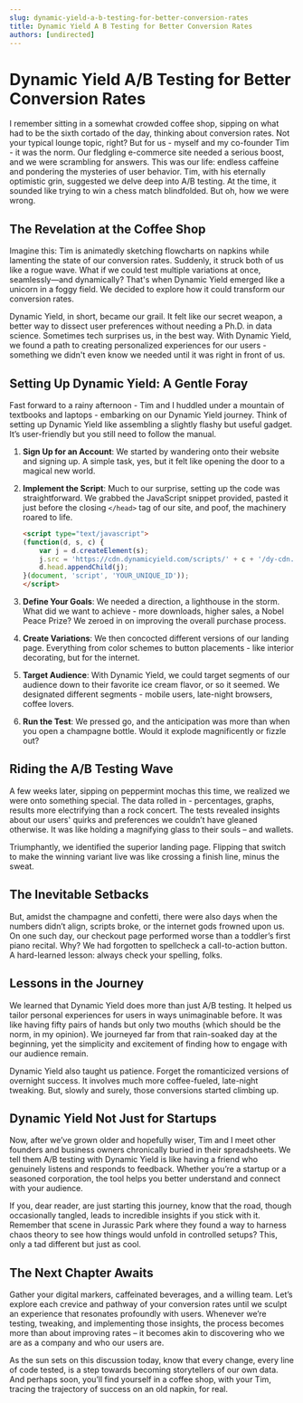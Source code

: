 ```yaml
---
slug: dynamic-yield-a-b-testing-for-better-conversion-rates
title: Dynamic Yield A B Testing for Better Conversion Rates
authors: [undirected]
---
```



# Dynamic Yield A/B Testing for Better Conversion Rates

I remember sitting in a somewhat crowded coffee shop, sipping on what had to be the sixth cortado of the day, thinking about conversion rates. Not your typical lounge topic, right? But for us - myself and my co-founder Tim - it was the norm. Our fledgling e-commerce site needed a serious boost, and we were scrambling for answers. This was our life: endless caffeine and pondering the mysteries of user behavior. Tim, with his eternally optimistic grin, suggested we delve deep into A/B testing. At the time, it sounded like trying to win a chess match blindfolded. But oh, how we were wrong.

## The Revelation at the Coffee Shop

Imagine this: Tim is animatedly sketching flowcharts on napkins while lamenting the state of our conversion rates. Suddenly, it struck both of us like a rogue wave. What if we could test multiple variations at once, seamlessly—and dynamically? That's when Dynamic Yield emerged like a unicorn in a foggy field. We decided to explore how it could transform our conversion rates.

Dynamic Yield, in short, became our grail. It felt like our secret weapon, a better way to dissect user preferences without needing a Ph.D. in data science. Sometimes tech surprises us, in the best way. With Dynamic Yield, we found a path to creating personalized experiences for our users - something we didn't even know we needed until it was right in front of us.

## Setting Up Dynamic Yield: A Gentle Foray

Fast forward to a rainy afternoon - Tim and I huddled under a mountain of textbooks and laptops - embarking on our Dynamic Yield journey. Think of setting up Dynamic Yield like assembling a slightly flashy but useful gadget. It’s user-friendly but you still need to follow the manual.

1. **Sign Up for an Account**: We started by wandering onto their website and signing up. A simple task, yes, but it felt like opening the door to a magical new world.
   
2. **Implement the Script**: Much to our surprise, setting up the code was straightforward. We grabbed the JavaScript snippet provided, pasted it just before the closing `</head>` tag of our site, and poof, the machinery roared to life.

    ```html
    <script type="text/javascript">
    (function(d, s, c) {
        var j = d.createElement(s);
        j.src = 'https://cdn.dynamicyield.com/scripts/' + c + '/dy-cdn.js';
        d.head.appendChild(j);
    }(document, 'script', 'YOUR_UNIQUE_ID'));
    </script>
    ```

3. **Define Your Goals**: We needed a direction, a lighthouse in the storm. What did we want to achieve - more downloads, higher sales, a Nobel Peace Prize? We zeroed in on improving the overall purchase process.

4. **Create Variations**: We then concocted different versions of our landing page. Everything from color schemes to button placements - like interior decorating, but for the internet.

5. **Target Audience**: With Dynamic Yield, we could target segments of our audience down to their favorite ice cream flavor, or so it seemed. We designated different segments - mobile users, late-night browsers, coffee lovers.

6. **Run the Test**: We pressed go, and the anticipation was more than when you open a champagne bottle. Would it explode magnificently or fizzle out?

## Riding the A/B Testing Wave

A few weeks later, sipping on peppermint mochas this time, we realized we were onto something special. The data rolled in - percentages, graphs, results more electrifying than a rock concert. The tests revealed insights about our users' quirks and preferences we couldn’t have gleaned otherwise. It was like holding a magnifying glass to their souls – and wallets.

Triumphantly, we identified the superior landing page. Flipping that switch to make the winning variant live was like crossing a finish line, minus the sweat.

## The Inevitable Setbacks

But, amidst the champagne and confetti, there were also days when the numbers didn’t align, scripts broke, or the internet gods frowned upon us. On one such day, our checkout page performed worse than a toddler’s first piano recital. Why? We had forgotten to spellcheck a call-to-action button. A hard-learned lesson: always check your spelling, folks. 

## Lessons in the Journey

We learned that Dynamic Yield does more than just A/B testing. It helped us tailor personal experiences for users in ways unimaginable before. It was like having fifty pairs of hands but only two mouths (which should be the norm, in my opinion). We journeyed far from that rain-soaked day at the beginning, yet the simplicity and excitement of finding how to engage with our audience remain.

Dynamic Yield also taught us patience. Forget the romanticized versions of overnight success. It involves much more coffee-fueled, late-night tweaking. But, slowly and surely, those conversions started climbing up.

## Dynamic Yield Not Just for Startups

Now, after we’ve grown older and hopefully wiser, Tim and I meet other founders and business owners chronically buried in their spreadsheets. We tell them A/B testing with Dynamic Yield is like having a friend who genuinely listens and responds to feedback. Whether you’re a startup or a seasoned corporation, the tool helps you better understand and connect with your audience.

If you, dear reader, are just starting this journey, know that the road, though occasionally tangled, leads to incredible insights if you stick with it. Remember that scene in Jurassic Park where they found a way to harness chaos theory to see how things would unfold in controlled setups? This, only a tad different but just as cool.

## The Next Chapter Awaits

Gather your digital markers, caffeinated beverages, and a willing team. Let’s explore each crevice and pathway of your conversion rates until we sculpt an experience that resonates profoundly with users. Whenever we’re testing, tweaking, and implementing those insights, the process becomes more than about improving rates – it becomes akin to discovering who we are as a company and who our users are.

As the sun sets on this discussion today, know that every change, every line of code tested, is a step towards becoming storytellers of our own data. And perhaps soon, you’ll find yourself in a coffee shop, with your Tim, tracing the trajectory of success on an old napkin, for real.